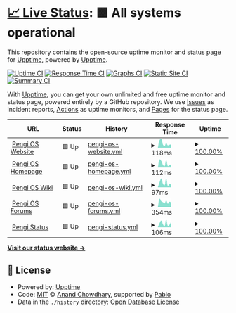 # [📈 Live Status](https://pengios.github.io): <!--live status--> **🟩 All systems operational**

This repository contains the open-source uptime monitor and status page for [Upptime](https://upptime.js.org), powered by [Upptime](https://github.com/upptime/upptime).

[![Uptime CI](https://github.com/PengiOS/pengistatus/workflows/Uptime%20CI/badge.svg)](https://github.com/PengiOS/pengistatus/actions?query=workflow%3A%22Uptime+CI%22)
[![Response Time CI](https://github.com/PengiOS/pengistatus/workflows/Response%20Time%20CI/badge.svg)](https://github.com/PengiOS/pengistatus/actions?query=workflow%3A%22Response+Time+CI%22)
[![Graphs CI](https://github.com/PengiOS/pengistatus/workflows/Graphs%20CI/badge.svg)](https://github.com/PengiOS/pengistatus/actions?query=workflow%3A%22Graphs+CI%22)
[![Static Site CI](https://github.com/PengiOS/pengistatus/workflows/Static%20Site%20CI/badge.svg)](https://github.com/PengiOS/pengistatus/actions?query=workflow%3A%22Static+Site+CI%22)
[![Summary CI](https://github.com/PengiOS/pengistatus/workflows/Summary%20CI/badge.svg)](https://github.com/PengiOS/pengistatus/actions?query=workflow%3A%22Summary+CI%22)

With [Upptime](https://upptime.js.org), you can get your own unlimited and free uptime monitor and status page, powered entirely by a GitHub repository. We use [Issues](https://github.com/upptime/upptime/issues) as incident reports, [Actions](https://github.com/PengiOS/pengistatus/actions) as uptime monitors, and [Pages](https://pengios.github.io) for the status page.

<!--start: status pages-->
<!-- This summary is generated by Upptime (https://github.com/upptime/upptime) -->
<!-- Do not edit this manually, your changes will be overwritten -->
<!-- prettier-ignore -->
| URL | Status | History | Response Time | Uptime |
| --- | ------ | ------- | ------------- | ------ |
| <img alt="" src="https://icons.duckduckgo.com/ip3/pengios.github.io.ico" height="13"> [Pengi OS Website](https://pengios.github.io) | 🟩 Up | [pengi-os-website.yml](https://github.com/PengiOS/status/commits/HEAD/history/pengi-os-website.yml) | <details><summary><img alt="Response time graph" src="./graphs/pengi-os-website/response-time-week.png" height="20"> 118ms</summary><br><a href="https://pengios.github.io/history/pengi-os-website"><img alt="Response time 105" src="https://img.shields.io/endpoint?url=https%3A%2F%2Fraw.githubusercontent.com%2FPengiOS%2Fstatus%2FHEAD%2Fapi%2Fpengi-os-website%2Fresponse-time.json"></a><br><a href="https://pengios.github.io/history/pengi-os-website"><img alt="24-hour response time 93" src="https://img.shields.io/endpoint?url=https%3A%2F%2Fraw.githubusercontent.com%2FPengiOS%2Fstatus%2FHEAD%2Fapi%2Fpengi-os-website%2Fresponse-time-day.json"></a><br><a href="https://pengios.github.io/history/pengi-os-website"><img alt="7-day response time 118" src="https://img.shields.io/endpoint?url=https%3A%2F%2Fraw.githubusercontent.com%2FPengiOS%2Fstatus%2FHEAD%2Fapi%2Fpengi-os-website%2Fresponse-time-week.json"></a><br><a href="https://pengios.github.io/history/pengi-os-website"><img alt="30-day response time 105" src="https://img.shields.io/endpoint?url=https%3A%2F%2Fraw.githubusercontent.com%2FPengiOS%2Fstatus%2FHEAD%2Fapi%2Fpengi-os-website%2Fresponse-time-month.json"></a><br><a href="https://pengios.github.io/history/pengi-os-website"><img alt="1-year response time 105" src="https://img.shields.io/endpoint?url=https%3A%2F%2Fraw.githubusercontent.com%2FPengiOS%2Fstatus%2FHEAD%2Fapi%2Fpengi-os-website%2Fresponse-time-year.json"></a></details> | <details><summary><a href="https://pengios.github.io/history/pengi-os-website">100.00%</a></summary><a href="https://pengios.github.io/history/pengi-os-website"><img alt="All-time uptime 100.00%" src="https://img.shields.io/endpoint?url=https%3A%2F%2Fraw.githubusercontent.com%2FPengiOS%2Fstatus%2FHEAD%2Fapi%2Fpengi-os-website%2Fuptime.json"></a><br><a href="https://pengios.github.io/history/pengi-os-website"><img alt="24-hour uptime 100.00%" src="https://img.shields.io/endpoint?url=https%3A%2F%2Fraw.githubusercontent.com%2FPengiOS%2Fstatus%2FHEAD%2Fapi%2Fpengi-os-website%2Fuptime-day.json"></a><br><a href="https://pengios.github.io/history/pengi-os-website"><img alt="7-day uptime 100.00%" src="https://img.shields.io/endpoint?url=https%3A%2F%2Fraw.githubusercontent.com%2FPengiOS%2Fstatus%2FHEAD%2Fapi%2Fpengi-os-website%2Fuptime-week.json"></a><br><a href="https://pengios.github.io/history/pengi-os-website"><img alt="30-day uptime 100.00%" src="https://img.shields.io/endpoint?url=https%3A%2F%2Fraw.githubusercontent.com%2FPengiOS%2Fstatus%2FHEAD%2Fapi%2Fpengi-os-website%2Fuptime-month.json"></a><br><a href="https://pengios.github.io/history/pengi-os-website"><img alt="1-year uptime 100.00%" src="https://img.shields.io/endpoint?url=https%3A%2F%2Fraw.githubusercontent.com%2FPengiOS%2Fstatus%2FHEAD%2Fapi%2Fpengi-os-website%2Fuptime-year.json"></a></details>
| <img alt="" src="https://icons.duckduckgo.com/ip3/pengios.github.io.ico" height="13"> [Pengi OS Homepage](https://pengios.github.io/homepage) | 🟩 Up | [pengi-os-homepage.yml](https://github.com/PengiOS/status/commits/HEAD/history/pengi-os-homepage.yml) | <details><summary><img alt="Response time graph" src="./graphs/pengi-os-homepage/response-time-week.png" height="20"> 112ms</summary><br><a href="https://pengios.github.io/history/pengi-os-homepage"><img alt="Response time 106" src="https://img.shields.io/endpoint?url=https%3A%2F%2Fraw.githubusercontent.com%2FPengiOS%2Fstatus%2FHEAD%2Fapi%2Fpengi-os-homepage%2Fresponse-time.json"></a><br><a href="https://pengios.github.io/history/pengi-os-homepage"><img alt="24-hour response time 83" src="https://img.shields.io/endpoint?url=https%3A%2F%2Fraw.githubusercontent.com%2FPengiOS%2Fstatus%2FHEAD%2Fapi%2Fpengi-os-homepage%2Fresponse-time-day.json"></a><br><a href="https://pengios.github.io/history/pengi-os-homepage"><img alt="7-day response time 112" src="https://img.shields.io/endpoint?url=https%3A%2F%2Fraw.githubusercontent.com%2FPengiOS%2Fstatus%2FHEAD%2Fapi%2Fpengi-os-homepage%2Fresponse-time-week.json"></a><br><a href="https://pengios.github.io/history/pengi-os-homepage"><img alt="30-day response time 100" src="https://img.shields.io/endpoint?url=https%3A%2F%2Fraw.githubusercontent.com%2FPengiOS%2Fstatus%2FHEAD%2Fapi%2Fpengi-os-homepage%2Fresponse-time-month.json"></a><br><a href="https://pengios.github.io/history/pengi-os-homepage"><img alt="1-year response time 106" src="https://img.shields.io/endpoint?url=https%3A%2F%2Fraw.githubusercontent.com%2FPengiOS%2Fstatus%2FHEAD%2Fapi%2Fpengi-os-homepage%2Fresponse-time-year.json"></a></details> | <details><summary><a href="https://pengios.github.io/history/pengi-os-homepage">100.00%</a></summary><a href="https://pengios.github.io/history/pengi-os-homepage"><img alt="All-time uptime 99.98%" src="https://img.shields.io/endpoint?url=https%3A%2F%2Fraw.githubusercontent.com%2FPengiOS%2Fstatus%2FHEAD%2Fapi%2Fpengi-os-homepage%2Fuptime.json"></a><br><a href="https://pengios.github.io/history/pengi-os-homepage"><img alt="24-hour uptime 100.00%" src="https://img.shields.io/endpoint?url=https%3A%2F%2Fraw.githubusercontent.com%2FPengiOS%2Fstatus%2FHEAD%2Fapi%2Fpengi-os-homepage%2Fuptime-day.json"></a><br><a href="https://pengios.github.io/history/pengi-os-homepage"><img alt="7-day uptime 100.00%" src="https://img.shields.io/endpoint?url=https%3A%2F%2Fraw.githubusercontent.com%2FPengiOS%2Fstatus%2FHEAD%2Fapi%2Fpengi-os-homepage%2Fuptime-week.json"></a><br><a href="https://pengios.github.io/history/pengi-os-homepage"><img alt="30-day uptime 100.00%" src="https://img.shields.io/endpoint?url=https%3A%2F%2Fraw.githubusercontent.com%2FPengiOS%2Fstatus%2FHEAD%2Fapi%2Fpengi-os-homepage%2Fuptime-month.json"></a><br><a href="https://pengios.github.io/history/pengi-os-homepage"><img alt="1-year uptime 99.98%" src="https://img.shields.io/endpoint?url=https%3A%2F%2Fraw.githubusercontent.com%2FPengiOS%2Fstatus%2FHEAD%2Fapi%2Fpengi-os-homepage%2Fuptime-year.json"></a></details>
| <img alt="" src="https://icons.duckduckgo.com/ip3/pengios.github.io.ico" height="13"> [Pengi OS Wiki](Https://pengios.github.io/wiki) | 🟩 Up | [pengi-os-wiki.yml](https://github.com/PengiOS/status/commits/HEAD/history/pengi-os-wiki.yml) | <details><summary><img alt="Response time graph" src="./graphs/pengi-os-wiki/response-time-week.png" height="20"> 97ms</summary><br><a href="https://pengios.github.io/history/pengi-os-wiki"><img alt="Response time 83" src="https://img.shields.io/endpoint?url=https%3A%2F%2Fraw.githubusercontent.com%2FPengiOS%2Fstatus%2FHEAD%2Fapi%2Fpengi-os-wiki%2Fresponse-time.json"></a><br><a href="https://pengios.github.io/history/pengi-os-wiki"><img alt="24-hour response time 63" src="https://img.shields.io/endpoint?url=https%3A%2F%2Fraw.githubusercontent.com%2FPengiOS%2Fstatus%2FHEAD%2Fapi%2Fpengi-os-wiki%2Fresponse-time-day.json"></a><br><a href="https://pengios.github.io/history/pengi-os-wiki"><img alt="7-day response time 97" src="https://img.shields.io/endpoint?url=https%3A%2F%2Fraw.githubusercontent.com%2FPengiOS%2Fstatus%2FHEAD%2Fapi%2Fpengi-os-wiki%2Fresponse-time-week.json"></a><br><a href="https://pengios.github.io/history/pengi-os-wiki"><img alt="30-day response time 91" src="https://img.shields.io/endpoint?url=https%3A%2F%2Fraw.githubusercontent.com%2FPengiOS%2Fstatus%2FHEAD%2Fapi%2Fpengi-os-wiki%2Fresponse-time-month.json"></a><br><a href="https://pengios.github.io/history/pengi-os-wiki"><img alt="1-year response time 83" src="https://img.shields.io/endpoint?url=https%3A%2F%2Fraw.githubusercontent.com%2FPengiOS%2Fstatus%2FHEAD%2Fapi%2Fpengi-os-wiki%2Fresponse-time-year.json"></a></details> | <details><summary><a href="https://pengios.github.io/history/pengi-os-wiki">100.00%</a></summary><a href="https://pengios.github.io/history/pengi-os-wiki"><img alt="All-time uptime 100.00%" src="https://img.shields.io/endpoint?url=https%3A%2F%2Fraw.githubusercontent.com%2FPengiOS%2Fstatus%2FHEAD%2Fapi%2Fpengi-os-wiki%2Fuptime.json"></a><br><a href="https://pengios.github.io/history/pengi-os-wiki"><img alt="24-hour uptime 100.00%" src="https://img.shields.io/endpoint?url=https%3A%2F%2Fraw.githubusercontent.com%2FPengiOS%2Fstatus%2FHEAD%2Fapi%2Fpengi-os-wiki%2Fuptime-day.json"></a><br><a href="https://pengios.github.io/history/pengi-os-wiki"><img alt="7-day uptime 100.00%" src="https://img.shields.io/endpoint?url=https%3A%2F%2Fraw.githubusercontent.com%2FPengiOS%2Fstatus%2FHEAD%2Fapi%2Fpengi-os-wiki%2Fuptime-week.json"></a><br><a href="https://pengios.github.io/history/pengi-os-wiki"><img alt="30-day uptime 100.00%" src="https://img.shields.io/endpoint?url=https%3A%2F%2Fraw.githubusercontent.com%2FPengiOS%2Fstatus%2FHEAD%2Fapi%2Fpengi-os-wiki%2Fuptime-month.json"></a><br><a href="https://pengios.github.io/history/pengi-os-wiki"><img alt="1-year uptime 100.00%" src="https://img.shields.io/endpoint?url=https%3A%2F%2Fraw.githubusercontent.com%2FPengiOS%2Fstatus%2FHEAD%2Fapi%2Fpengi-os-wiki%2Fuptime-year.json"></a></details>
| <img alt="" src="https://icons.duckduckgo.com/ip3/github.com.ico" height="13"> [Pengi OS Forums](https://github.com/PengiOS/Forums/discussions) | 🟩 Up | [pengi-os-forums.yml](https://github.com/PengiOS/status/commits/HEAD/history/pengi-os-forums.yml) | <details><summary><img alt="Response time graph" src="./graphs/pengi-os-forums/response-time-week.png" height="20"> 354ms</summary><br><a href="https://pengios.github.io/history/pengi-os-forums"><img alt="Response time 326" src="https://img.shields.io/endpoint?url=https%3A%2F%2Fraw.githubusercontent.com%2FPengiOS%2Fstatus%2FHEAD%2Fapi%2Fpengi-os-forums%2Fresponse-time.json"></a><br><a href="https://pengios.github.io/history/pengi-os-forums"><img alt="24-hour response time 309" src="https://img.shields.io/endpoint?url=https%3A%2F%2Fraw.githubusercontent.com%2FPengiOS%2Fstatus%2FHEAD%2Fapi%2Fpengi-os-forums%2Fresponse-time-day.json"></a><br><a href="https://pengios.github.io/history/pengi-os-forums"><img alt="7-day response time 354" src="https://img.shields.io/endpoint?url=https%3A%2F%2Fraw.githubusercontent.com%2FPengiOS%2Fstatus%2FHEAD%2Fapi%2Fpengi-os-forums%2Fresponse-time-week.json"></a><br><a href="https://pengios.github.io/history/pengi-os-forums"><img alt="30-day response time 361" src="https://img.shields.io/endpoint?url=https%3A%2F%2Fraw.githubusercontent.com%2FPengiOS%2Fstatus%2FHEAD%2Fapi%2Fpengi-os-forums%2Fresponse-time-month.json"></a><br><a href="https://pengios.github.io/history/pengi-os-forums"><img alt="1-year response time 326" src="https://img.shields.io/endpoint?url=https%3A%2F%2Fraw.githubusercontent.com%2FPengiOS%2Fstatus%2FHEAD%2Fapi%2Fpengi-os-forums%2Fresponse-time-year.json"></a></details> | <details><summary><a href="https://pengios.github.io/history/pengi-os-forums">100.00%</a></summary><a href="https://pengios.github.io/history/pengi-os-forums"><img alt="All-time uptime 100.00%" src="https://img.shields.io/endpoint?url=https%3A%2F%2Fraw.githubusercontent.com%2FPengiOS%2Fstatus%2FHEAD%2Fapi%2Fpengi-os-forums%2Fuptime.json"></a><br><a href="https://pengios.github.io/history/pengi-os-forums"><img alt="24-hour uptime 100.00%" src="https://img.shields.io/endpoint?url=https%3A%2F%2Fraw.githubusercontent.com%2FPengiOS%2Fstatus%2FHEAD%2Fapi%2Fpengi-os-forums%2Fuptime-day.json"></a><br><a href="https://pengios.github.io/history/pengi-os-forums"><img alt="7-day uptime 100.00%" src="https://img.shields.io/endpoint?url=https%3A%2F%2Fraw.githubusercontent.com%2FPengiOS%2Fstatus%2FHEAD%2Fapi%2Fpengi-os-forums%2Fuptime-week.json"></a><br><a href="https://pengios.github.io/history/pengi-os-forums"><img alt="30-day uptime 100.00%" src="https://img.shields.io/endpoint?url=https%3A%2F%2Fraw.githubusercontent.com%2FPengiOS%2Fstatus%2FHEAD%2Fapi%2Fpengi-os-forums%2Fuptime-month.json"></a><br><a href="https://pengios.github.io/history/pengi-os-forums"><img alt="1-year uptime 100.00%" src="https://img.shields.io/endpoint?url=https%3A%2F%2Fraw.githubusercontent.com%2FPengiOS%2Fstatus%2FHEAD%2Fapi%2Fpengi-os-forums%2Fuptime-year.json"></a></details>
| <img alt="" src="https://icons.duckduckgo.com/ip3/pengios.github.io.ico" height="13"> [Pengi Status](https://pengios.github.io/status) | 🟩 Up | [pengi-status.yml](https://github.com/PengiOS/status/commits/HEAD/history/pengi-status.yml) | <details><summary><img alt="Response time graph" src="./graphs/pengi-status/response-time-week.png" height="20"> 106ms</summary><br><a href="https://pengios.github.io/history/pengi-status"><img alt="Response time 79" src="https://img.shields.io/endpoint?url=https%3A%2F%2Fraw.githubusercontent.com%2FPengiOS%2Fstatus%2FHEAD%2Fapi%2Fpengi-status%2Fresponse-time.json"></a><br><a href="https://pengios.github.io/history/pengi-status"><img alt="24-hour response time 144" src="https://img.shields.io/endpoint?url=https%3A%2F%2Fraw.githubusercontent.com%2FPengiOS%2Fstatus%2FHEAD%2Fapi%2Fpengi-status%2Fresponse-time-day.json"></a><br><a href="https://pengios.github.io/history/pengi-status"><img alt="7-day response time 106" src="https://img.shields.io/endpoint?url=https%3A%2F%2Fraw.githubusercontent.com%2FPengiOS%2Fstatus%2FHEAD%2Fapi%2Fpengi-status%2Fresponse-time-week.json"></a><br><a href="https://pengios.github.io/history/pengi-status"><img alt="30-day response time 86" src="https://img.shields.io/endpoint?url=https%3A%2F%2Fraw.githubusercontent.com%2FPengiOS%2Fstatus%2FHEAD%2Fapi%2Fpengi-status%2Fresponse-time-month.json"></a><br><a href="https://pengios.github.io/history/pengi-status"><img alt="1-year response time 79" src="https://img.shields.io/endpoint?url=https%3A%2F%2Fraw.githubusercontent.com%2FPengiOS%2Fstatus%2FHEAD%2Fapi%2Fpengi-status%2Fresponse-time-year.json"></a></details> | <details><summary><a href="https://pengios.github.io/history/pengi-status">100.00%</a></summary><a href="https://pengios.github.io/history/pengi-status"><img alt="All-time uptime 100.00%" src="https://img.shields.io/endpoint?url=https%3A%2F%2Fraw.githubusercontent.com%2FPengiOS%2Fstatus%2FHEAD%2Fapi%2Fpengi-status%2Fuptime.json"></a><br><a href="https://pengios.github.io/history/pengi-status"><img alt="24-hour uptime 100.00%" src="https://img.shields.io/endpoint?url=https%3A%2F%2Fraw.githubusercontent.com%2FPengiOS%2Fstatus%2FHEAD%2Fapi%2Fpengi-status%2Fuptime-day.json"></a><br><a href="https://pengios.github.io/history/pengi-status"><img alt="7-day uptime 100.00%" src="https://img.shields.io/endpoint?url=https%3A%2F%2Fraw.githubusercontent.com%2FPengiOS%2Fstatus%2FHEAD%2Fapi%2Fpengi-status%2Fuptime-week.json"></a><br><a href="https://pengios.github.io/history/pengi-status"><img alt="30-day uptime 100.00%" src="https://img.shields.io/endpoint?url=https%3A%2F%2Fraw.githubusercontent.com%2FPengiOS%2Fstatus%2FHEAD%2Fapi%2Fpengi-status%2Fuptime-month.json"></a><br><a href="https://pengios.github.io/history/pengi-status"><img alt="1-year uptime 100.00%" src="https://img.shields.io/endpoint?url=https%3A%2F%2Fraw.githubusercontent.com%2FPengiOS%2Fstatus%2FHEAD%2Fapi%2Fpengi-status%2Fuptime-year.json"></a></details>

<!--end: status pages-->

[**Visit our status website →**](https://pengios.github.io)

## 📄 License

- Powered by: [Upptime](https://github.com/upptime/upptime)
- Code: [MIT](./LICENSE) © [Anand Chowdhary](https://anandchowdhary.com), supported by [Pabio](https://pabio.com)
- Data in the `./history` directory: [Open Database License](https://opendatacommons.org/licenses/odbl/1-0/)

